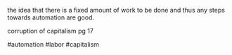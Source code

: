 the idea that there is a fixed amount of work to be done and thus any steps towards automation are good. 


corruption of capitalism pg 17

#automation #labor #capitalism 